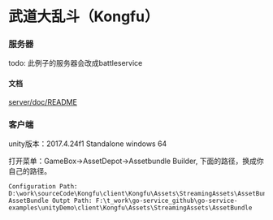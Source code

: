 # 武道大乱斗（Kongfu）

### 服务器

todo: 此例子的服务器会改成battleservice

#### 文档

[server/doc/README](server/doc/README.md)

### 客户端

unity版本：2017.4.24f1 Standalone windows 64



打开菜单：GameBox->AssetDepot->Assetbundle Builder, 下面的路径，换成你自己的路径。

```
Configuration Path: D:\work\sourceCode\Kongfu\client\Kongfu\Assets\StreamingAssets\AssetBundle
AssetBundle Outpt Path: F:\t_work\go-service_github\go-service-examples\unityDemo\client\Kongfu\Assets\StreamingAssets\AssetBundle
```
